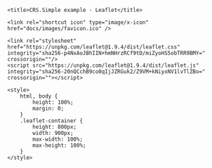 <html lang="en">
<head>
	<base target="_top">
	<meta charset="utf-8">
	<meta name="viewport" content="width=device-width, initial-scale=1">
	
	<title>CRS.Simple example - Leaflet</title>
	
	<link rel="shortcut icon" type="image/x-icon" href="docs/images/favicon.ico" />

    <link rel="stylesheet" href="https://unpkg.com/leaflet@1.9.4/dist/leaflet.css" integrity="sha256-p4NxAoJBhIIN+hmNHrzRCf9tD/miZyoHS5obTRR9BMY=" crossorigin=""/>
    <script src="https://unpkg.com/leaflet@1.9.4/dist/leaflet.js" integrity="sha256-20nQCchB9co0qIjJZRGuk2/Z9VM+kNiyxNV1lvTlZBo=" crossorigin=""></script>

	<style>
		html, body {
			height: 100%;
			margin: 0;
		}
		.leaflet-container {
			height: 800px;
			width: 900px;
			max-width: 100%;
			max-height: 100%;
		}
	</style>

	
</head>
<body>

<div id='map'></div>

<script>

	const map = L.map('map', {
		crs: L.CRS.Simple,
		minZoom: 0,
		maxZoom: 3
	});
	
	

	const bounds = [[0, 0], [1000, 1000]];
	const image = L.imageOverlay('https://i.imgur.com/jCU6r0o.png', bounds).addTo(map);
	
	
	const poiIcon = L.Icon.extend({
		options: {
			iconSize:     [20, 20],
			iconAnchor:   [10, 10],
			shadowAnchor: [4, 62],
			popupAnchor:  [0, 0]
		}
	});
	


	//Non-Faction Based Icons
	const conflict = new poiIcon({iconUrl: 'https://i.imgur.com/Who6sQd.png'}); 			//Conflict
	const home = new poiIcon({iconUrl: 'https://i.imgur.com/0ulqRqa.png'});					//Homes
	const shrine = new poiIcon({iconUrl: 'https://i.imgur.com/3OQQUYI.png'});				//Shrines
	const poi = new poiIcon({iconUrl: 'https://i.imgur.com/aY5K7WB.png'});					//POI
	
	
	
	// MARKERS
	//const bobsteveconflict = L.marker([306, 278], {icon: conflict}).addTo(map)
	//	.bindPopup('<b>Conflict!</b><br />Currently, Bob and Steve are Fighting!').openPopup();

		
	//const marker = L.marker([430, 210], {icon: poi}).addTo(map)
	//		.bindPopup('<b>Hello world!</b><br />I am a Place of Interest at' ).openPopup();
	
	//const marker2 = L.marker([300, 200], {icon: poi}).addTo(map)
	//		.bindPopup('<b>Hello world!</b><br />I am another Place of Interest... INSIDE a Territory!' ).openPopup();
			
			

	// TERRITORIES
	// var territorysteve = L.polygon([[328, 198],	[329, 290], [305, 286],	[305, 286],	[277, 251],	[277, 204],	[299, 183]],{color: 'red', fillColor: '#f03', fillOpacity: 0.2,weight: 0.5,}).addTo(map)
	// .bindPopup("<b>Steves Territory!</b><br />I am Steves Territory!").openPopup();
	
	// var territorybob = L.polygon([[325,286],[295,260], [300,300]],{color: 'blue', fillColor: '#f03', fillOpacity: 0.1,weight: 0.5,}).addTo(map)
	// .bindPopup("<b>I am Bobs Territory!</b><br />I am Bobs Territory!").openPopup();
	
	
	/// Beacon City Stuff
	const BeaconCity= L.circle([700, 452], {
		color: 'red',
		fillColor: '#f03',
		fillOpacity: 0.1,
		weight: 0.5,
		radius: 45
	}).addTo(map).bindPopup('<h1>Beacon City</h1> <h2>The City of Light</h2> <p>The city build upon the ruins of another city. Nestled in the massive caldera of the now dormant (<i>possibly</i> extinct) Volcano.</p><p>All caro know that this city, and it\'s local residence have a higher tolerance for wandering caros and generally friendlier attitude due to their eclectic stances. Little has been fought over this little Haven.<br> <br><i>All Welcomed!</i><br>Territory Conflict: No. <br>Recruiting: Yes, Always Open<br>Visitors: Yes<br> Managed by: SlapDrink.<br> <br> This location is a \'Starting Zone\' for newcomers to introduce themselves to the map. For reasons, this zone cannot be in Conflict with any other territory.' );
	
	const BCtrack = L.marker([671, 442], {icon: poi}).addTo(map)
		.bindPopup('<h1>Beacon City Track</h1><p>An old and dilapilated megastructure, with a long massive cross-country racetrack.</p>').openPopup();

		const Beaconlight = L.marker([693, 457], {icon: poi}).addTo(map)
		.bindPopup('<h1>Beacon of Light</h1><p>An Omniscent Light that defines the entire territory of Beacon City. All know if the light of the Beacon is seen, they are in the confines of the Praxis, the four defining laws of the territory.</p>').openPopup();
	
		const manuelhome = L.marker([665, 453], {icon: home}).addTo(map)
		.bindPopup('<h1>Manuel\'s Home</h1><p>A familiar face lives here...</p>').openPopup();
	
		const TheStrays = L.marker([700, 450], {icon: poi}).addTo(map)
		.bindPopup('<h1>The Stray Market</h1><p>A hidden alcove where many items are traded and sold through the world.</p>').openPopup();
	

	
	var popup = L.popup();
	function onMapClick(e) {
    popup
        .setLatLng(e.latlng)
        .setContent("You clicked the map at " + e.latlng.toString())
        .openOn(map);
	}
	
	
	var CIcon = L.Icon.extend({
    options: {
        iconSize:     [38, 95],
        shadowSize:   [50, 64],
        iconAnchor:   [22, 94],
        shadowAnchor: [4, 62],
        popupAnchor:  [-3, -76]
    }
	

});

	map.on('click', onMapClick);

	map.setView([500, 500], 0.25);

</script>



</body>
</html>
